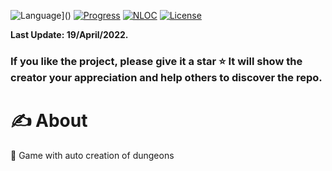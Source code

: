 ![Language](https://img.shields.io/badge/language-Swift-orange.svg)]()
[![Progress](https://img.shields.io/badge/progress-28/79-green.svg)]()
[![NLOC](https://img.shields.io/tokei/lines/github/jvirus/swift-design-patterns)]()
[![License](https://img.shields.io/badge/license-MIT-blue.svg)]()

**Last Update: 19/April/2022.**
### If you like the project, please give it a star ⭐ It will show the creator your appreciation and help others to discover the repo.

# ✍️ About 
🚀 Game with auto creation of dungeons